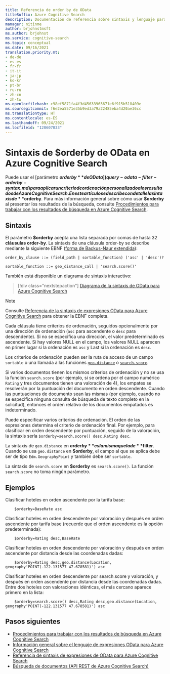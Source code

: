 ```yaml
---
title: Referencia de order by de OData
titleSuffix: Azure Cognitive Search
description: Documentación de referencia sobre sintaxis y lenguaje para el uso de la función order-by en las consultas de Azure Cognitive Search.
manager: nitinme
author: brjohnstmsft
ms.author: brjohnst
ms.service: cognitive-search
ms.topic: conceptual
ms.date: 09/16/2021
translation.priority.mt:
- de-de
- es-es
- fr-fr
- it-it
- ja-jp
- ko-kr
- pt-br
- ru-ru
- zh-cn
- zh-tw
ms.openlocfilehash: c98ef5871fa4f3d45633965671e6f915b518409e
ms.sourcegitcommit: f6e2ea5571e35b9ed3a79a22485eba4d20ae36cc
ms.translationtype: HT
ms.contentlocale: es-ES
ms.lasthandoff: 09/24/2021
ms.locfileid: "128607033"
---
```

# <a name="odata-orderby-syntax-in-azure-cognitive-search"></a>Sintaxis de $orderby de OData en Azure Cognitive Search

 Puede usar el [parámetro **$orderby** de OData](query-odata-filter-orderby-syntax.md) para aplicar un criterio de ordenación personalizado a los resultados de Azure Cognitive Search. En este artículo se describe con detalle la sintaxis de **$orderby**. Para más información general sobre cómo usar **$orderby** al presentar los resultados de la búsqueda, consulte [Procedimientos para trabajar con los resultados de búsqueda en Azure Cognitive Search](search-pagination-page-layout.md).

## <a name="syntax"></a>Sintaxis

El parámetro **$orderby** acepta una lista separada por comas de hasta 32 **cláusulas order-by**. La sintaxis de una cláusula order-by se describe mediante la siguiente EBNF ([forma de Backus-Naur extendida](https://en.wikipedia.org/wiki/Extended_Backus–Naur_form)):

<!-- Upload this EBNF using https://bottlecaps.de/rr/ui to create a downloadable railroad diagram. -->

```
order_by_clause ::= (field_path | sortable_function) ('asc' | 'desc')?

sortable_function ::= geo_distance_call | 'search.score()'
```

También está disponible un diagrama de sintaxis interactivo:

> [!div class="nextstepaction"]
> [Diagrama de la sintaxis de OData para Azure Cognitive Search](https://azuresearch.github.io/odata-syntax-diagram/#order_by_clause)

> [!NOTE]
> Consulte [Referencia de la sintaxis de expresiones OData para Azure Cognitive Search](search-query-odata-syntax-reference.md) para obtener la EBNF completa.

Cada cláusula tiene criterios de ordenación, seguidos opcionalmente por una dirección de ordenación (`asc` para ascendente o `desc` para descendente). Si no se especifica una dirección, el valor predeterminado es ascendente. Si hay valores NULL en el campo, los valores NULL aparecen en primer lugar si la ordenación es `asc` y Last si la ordenación es `desc`.

Los criterios de ordenación pueden ser la ruta de acceso de un campo `sortable` o una llamada a las funciones [`geo.distance`](search-query-odata-geo-spatial-functions.md) o [`search.score`](search-query-odata-search-score-function.md).

Si varios documentos tienen los mismos criterios de ordenación y no se usa la función `search.score` (por ejemplo, si se ordena por el campo numérico `Rating` y tres documentos tienen una valoración de 4), los empates se resolverán por la puntuación del documento en orden descendente. Cuando las puntuaciones de documento sean las mismas (por ejemplo, cuando no se especifica ninguna consulta de búsqueda de texto completo en la solicitud), entonces el orden relativo de los documentos empatados es indeterminado.

Puede especificar varios criterios de ordenación. El orden de las expresiones determina el criterio de ordenación final. Por ejemplo, para clasificar en orden descendente por puntuación, seguido de la valoración, la sintaxis sería `$orderby=search.score() desc,Rating desc`.

La sintaxis de `geo.distance` en **$orderby** es la misma que la de **$filter**. Cuando se usa `geo.distance` en **$orderby**, el campo al que se aplica debe ser de tipo `Edm.GeographyPoint` y también debe ser `sortable`.

La sintaxis de `search.score` en **$orderby** es `search.score()`. La función `search.score` no toma ningún parámetro.

## <a name="examples"></a>Ejemplos

Clasificar hoteles en orden ascendente por la tarifa base:

```odata-filter-expr
    $orderby=BaseRate asc
```

Clasificar hoteles en orden descendente por valoración y después en orden ascendente por tarifa base (recuerde que el orden ascendente es la opción predeterminada):

```odata-filter-expr
    $orderby=Rating desc,BaseRate
```

Clasificar hoteles en orden descendente por valoración y después en orden ascendente por distancia desde las coordenadas dadas:

```odata-filter-expr
    $orderby=Rating desc,geo.distance(Location, geography'POINT(-122.131577 47.678581)') asc
```

Clasificar hoteles en orden descendente por search.score y valoración, y después en orden ascendente por distancia desde las coordenadas dadas. Entre dos hoteles con valoraciones idénticas, el más cercano aparece primero en la lista:

```odata-filter-expr
    $orderby=search.score() desc,Rating desc,geo.distance(Location, geography'POINT(-122.131577 47.678581)') asc
```

## <a name="next-steps"></a>Pasos siguientes  

- [Procedimientos para trabajar con los resultados de búsqueda en Azure Cognitive Search](search-pagination-page-layout.md)
- [Información general sobre el lenguaje de expresiones OData para Azure Cognitive Search](query-odata-filter-orderby-syntax.md)
- [Referencia de sintaxis de expresiones de OData para Azure Cognitive Search](search-query-odata-syntax-reference.md)
- [Búsqueda de documentos &#40;API REST de Azure Cognitive Search&#41;](/rest/api/searchservice/Search-Documents)